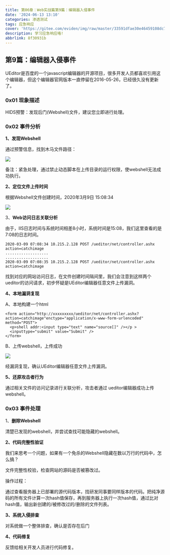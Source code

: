 ```yaml
---
title: 第06章：Web实战篇第9篇：编辑器入侵事件
date: '2024-06-13 13:10'
categories: 渗透测试
tags: 应急响应
cover: 'https://gitee.com/eviden/img/raw/master/33591dfae30e46459108dc785e1217a9.png'
description: 学习应急响应咯!
abbrlink: 8f30931b
---
```

                
## 第9篇：编辑器入侵事件

UEditor是百度的一个javascript编辑器的开源项目，很多开发人员都喜欢引用这个编辑器，但这个编辑器官网版本一直停留在2016-05-26，已经很久没有更新了。

### 0x01 现象描述

HIDS预警：发现后门(Webshell)文件，建议您立即进行处理。

### 0x02 事件分析

**1、发现Webshell**

通过预警信息，找到木马文件路径：

![](./image/9-1.png)

备注：紧急处理，通过禁止动态脚本在上传目录的运行权限，使webshell无法成功执行。

**2、定位文件上传时间**

根据Webshell文件创建时间，2020年3月9日 15:08:34 

![](./image/9-2.png)

3、**Web访问日志关联分析**

由于，IIS日志时间与系统时间相差8小时，系统时间是15:08，我们这里查看的是 7:08的日志时间。  

~~~
2020-03-09 07:08:34 10.215.2.128 POST /ueditor/net/controller.ashx action=catchimage
...................
...................
2020-03-09 07:08:35 10.215.2.128 POST /ueditor/net/controller.ashx action=catchimage
~~~

找到对应的网站访问日志，在文件创建时间隔间里，我们会注意到这样两个ueditor的访问请求，初步怀疑是UEditor编辑器任意文件上传漏洞。

**4、本地漏洞复现**

A、本地构建一个html

~~~
<form action="http://xxxxxxxxx/ueditor/net/controller.ashx?action=catchimage"enctype="application/x-www-form-urlencoded"  method="POST">
  <p>shell addr:<input type="text" name="source[]" /></p >
  <inputtype="submit" value="Submit" />
</form>
~~~

B、上传webshell，上传成功

![](./image/9-3.png)

经漏洞复现，确认UEditor编辑器任意文件上传漏洞。

**5、还原攻击者行为**


通过相关文件的访问记录进行关联分析，攻击者通过 ueditor编辑器成功上传webshell。

### 0x03 事件处理

1、**删除Webshell**

清楚已发现的webshell，并尝试查找可能隐藏的webshell。

**2、代码完整性验证**

我们来思考一个问题，如果有一个免杀的Webshell隐藏在数以万行的代码中，怎么搞？

文件完整性校验，检查网站的源码是否被篡改过。

操作过程：

通过查看服务器上已部署的源代码版本，找研发同事要同样版本的代码。把纯净源码的所有文件计算一次hash值保存，再到服务器上执行一次hash值，通过比对hash值，输出新创建的/被修改过的/删除的文件列表。

**3、系统入侵排查**

对系统做一个整体排查，确认是否存在后门

**4、代码修复**

反馈给相关开发人员进行代码修复。

